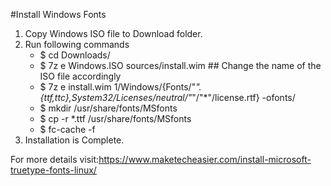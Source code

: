 #Install Windows Fonts

1. Copy Windows ISO file to Download folder.
2. Run following commands
	* $ cd Downloads/
	* $ 7z e Windows.ISO sources/install.wim  ## Change the name of the ISO file accordingly
	* $ 7z e install.wim 1/Windows/{Fonts/"*".{ttf,ttc},System32/Licenses/neutral/"*"/"*"/license.rtf} -ofonts/
	* $ mkdir /usr/share/fonts/MSfonts
	* $ cp -r *.ttf /usr/share/fonts/MSfonts
	* $ fc-cache -f
3. Installation is Complete.

For more details visit:https://www.maketecheasier.com/install-microsoft-truetype-fonts-linux/
